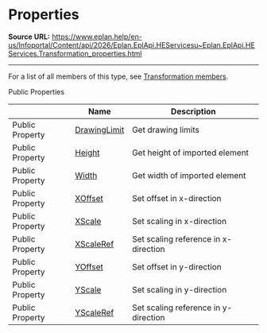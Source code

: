 # Properties

**Source URL:** https://www.eplan.help/en-us/Infoportal/Content/api/2026/Eplan.EplApi.HEServicesu~Eplan.EplApi.HEServices.Transformation_properties.html

---

For a list of all members of this type, see [Transformation members](Eplan.EplApi.HEServicesu~Eplan.EplApi.HEServices.Transformation_members.html).

Public Properties

|  | Name | Description |
| --- | --- | --- |
| Public Property | [DrawingLimit](Eplan.EplApi.HEServicesu~Eplan.EplApi.HEServices.Transformation~DrawingLimit.html) | Get drawing limits |
| Public Property | [Height](Eplan.EplApi.HEServicesu~Eplan.EplApi.HEServices.Transformation~Height.html) | Get height of imported element |
| Public Property | [Width](Eplan.EplApi.HEServicesu~Eplan.EplApi.HEServices.Transformation~Width.html) | Get width of imported element |
| Public Property | [XOffset](Eplan.EplApi.HEServicesu~Eplan.EplApi.HEServices.Transformation~XOffset.html) | Set offset in x-direction |
| Public Property | [XScale](Eplan.EplApi.HEServicesu~Eplan.EplApi.HEServices.Transformation~XScale.html) | Set scaling in x-direction |
| Public Property | [XScaleRef](Eplan.EplApi.HEServicesu~Eplan.EplApi.HEServices.Transformation~XScaleRef.html) | Set scaling reference in x-direction |
| Public Property | [YOffset](Eplan.EplApi.HEServicesu~Eplan.EplApi.HEServices.Transformation~YOffset.html) | Set offset in y-direction |
| Public Property | [YScale](Eplan.EplApi.HEServicesu~Eplan.EplApi.HEServices.Transformation~YScale.html) | Set scaling in y-direction |
| Public Property | [YScaleRef](Eplan.EplApi.HEServicesu~Eplan.EplApi.HEServices.Transformation~YScaleRef.html) | Set scaling reference in y-direction |


